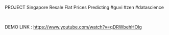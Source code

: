 PROJECT Singapore Resale Flat Prices Predicting #guvi #zen #datascience

<br/>

DEMO LINK : https://www.youtube.com/watch?v=qDRWbehHOlg
